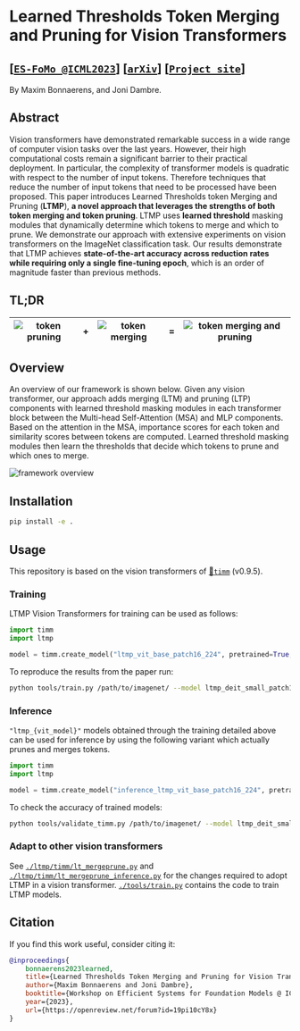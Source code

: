 # Learned Thresholds Token Merging and Pruning for Vision Transformers 
## [[`ES-FoMo @ICML2023`](https://openreview.net/forum?id=19pi10cY8x)] [[`arXiv`]()] [[`Project site`](https://maxim.bonnaerens.com/publication/ltmp)]

By Maxim Bonnaerens, and Joni Dambre.

## Abstract
Vision transformers have demonstrated remarkable success in a wide range of computer vision tasks over the last years. However, their high computational costs remain a significant barrier to their practical deployment.
In particular, the complexity of transformer models is quadratic with respect to the number of input tokens.
Therefore techniques that reduce the number of input tokens that need to be processed have been proposed.
This paper introduces Learned Thresholds token Merging and Pruning (**LTMP**), **a novel approach that leverages the strengths of both token merging and token pruning**.
LTMP uses **learned threshold** masking modules that dynamically determine which tokens to merge and which to prune.
We demonstrate our approach with extensive experiments on vision transformers on the ImageNet classification task.
Our results demonstrate that LTMP achieves **state-of-the-art accuracy across reduction rates while requiring only a single fine-tuning epoch**, which is an order of magnitude faster than previous methods.

## TL;DR

| ![token pruning](https://maxim.bonnaerens.com/publication/ltmp/85051_prune.png) | + | ![token merging](https://maxim.bonnaerens.com/publication/ltmp/85051_merge.png) | = | ![token merging and pruning](https://maxim.bonnaerens.com/publication/ltmp/85051_layer_11.png) |
| - | - | - | - | - |

## Overview

An overview of our framework is shown below. Given any vision transformer, our approach adds  merging (LTM) and pruning (LTP) components with learned threshold masking modules in each transformer block between the Multi-head Self-Attention (MSA) and MLP components. Based on the attention in the MSA, importance scores for each token and similarity scores between tokens are computed.
Learned threshold masking modules then learn the thresholds that decide which tokens to prune and which ones to merge.

![framework overview](https://maxim.bonnaerens.com/publication/ltmp/ltmp_schematic_portrait_poster.png)

## Installation

```bash
pip install -e .
```

## Usage
This repository is based on the vision transformers of [🤗`timm`](https://github.com/huggingface/pytorch-image-models) (v0.9.5).

### Training
LTMP Vision Transformers for training can be used as follows:
```python
import timm
import ltmp

model = timm.create_model("ltmp_vit_base_patch16_224", pretrained=True, tau=0.1, **kwargs)
```


To reproduce the results from the paper run:


```bash
python tools/train.py /path/to/imagenet/ --model ltmp_deit_small_patch16_224 --pretrained -b 128 --lr 0.000005 0.005 --reduction-target 0.75
```

### Inference
`"ltmp_{vit_model}"` models obtained through the training detailed above can be used for inference by using the following variant which actually prunes and merges tokens.

```python
import timm
import ltmp

model = timm.create_model("inference_ltmp_vit_base_patch16_224", pretrained=True, tau=0.1, **kwargs)
```

To check the accuracy of trained models:
```bash
python tools/validate_timm.py /path/to/imagenet/ --model ltmp_deit_small_patch16_224 --checkpoint /path/to/checkpoint.pth.tar -b 1
```

### Adapt to other vision transformers
See [`./ltmp/timm/lt_mergeprune.py`](./ltmp/timm/lt_mergeprune.py) and [`./ltmp/timm/lt_mergeprune_inference.py`](./ltmp/timm/lt_mergeprune_inference.py) for the changes required to adopt LTMP in a vision transformer.
[`./tools/train.py`](./tools/train.py) contains the code to train LTMP models.

## Citation
If you find this work useful, consider citing it:
```bibtex
@inproceedings{
    bonnaerens2023learned,
    title={Learned Thresholds Token Merging and Pruning for Vision Transformers},
    author={Maxim Bonnaerens and Joni Dambre},
    booktitle={Workshop on Efficient Systems for Foundation Models @ ICML2023},
    year={2023},
    url={https://openreview.net/forum?id=19pi10cY8x}
}
```
